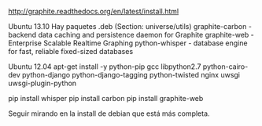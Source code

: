 http://graphite.readthedocs.org/en/latest/install.html

Ubuntu 13.10
Hay paquetes .deb (Section: universe/utils)
graphite-carbon - backend data caching and persistence daemon for Graphite
graphite-web - Enterprise Scalable Realtime Graphing
python-whisper - database engine for fast, reliable fixed-sized databases


Ubuntu 12.04
apt-get install -y python-pip gcc libpython2.7 python-cairo-dev python-django python-django-tagging python-twisted nginx uwsgi uwsgi-plugin-python

pip install whisper
pip install carbon
pip install graphite-web


Seguir mirando en la install de debian que está más completa.
